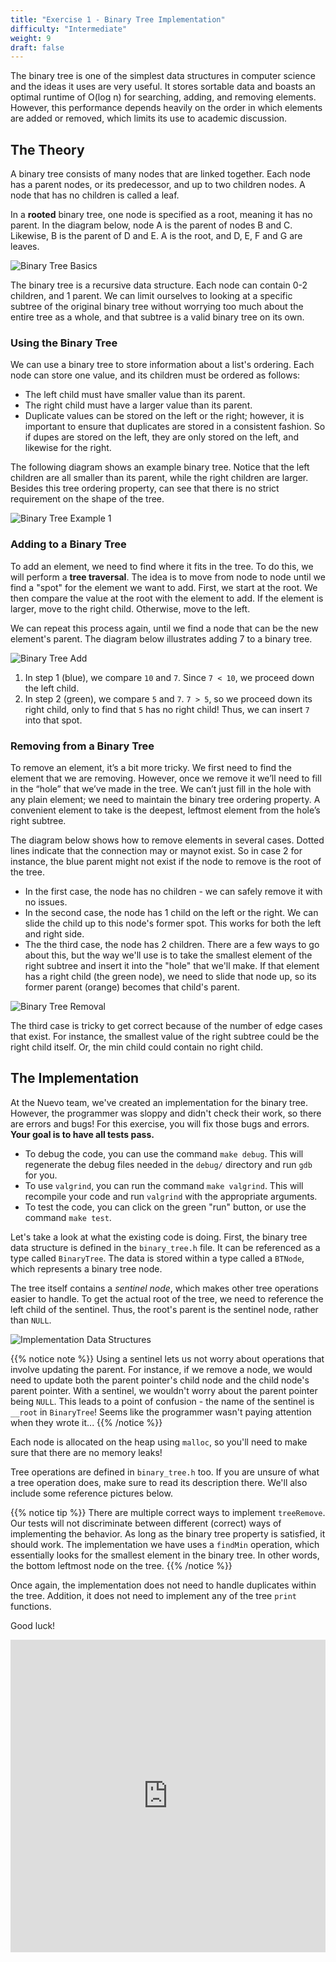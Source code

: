 ```yaml
---
title: "Exercise 1 - Binary Tree Implementation"
difficulty: "Intermediate"
weight: 9
draft: false
---
```


The binary tree is one of the simplest data structures in computer science and the ideas it uses are very useful. It stores sortable data and boasts an optimal runtime of O(log n) for searching, adding, and removing elements. However, this performance depends heavily on the order in which elements are added or removed, which limits its use to academic discussion.

## The Theory

A binary tree consists of many nodes that are linked together. Each node has a parent nodes, or its predecessor, and up to two children nodes. A node that has no children is called a leaf. 

In a **rooted** binary tree, one node is specified as a root, meaning it has no parent. In the diagram below, node A is the parent of nodes B and C. Likewise, B is the parent  of D and E. A is the root, and D, E, F and G are leaves.

![Binary Tree Basics](../resources/e1-01.png) 

The binary tree is a recursive data structure. Each node can contain 0-2 children, and 1 parent. We can limit ourselves to looking at a specific subtree of the original binary tree without worrying too much about the entire tree as a whole, and that subtree is a valid binary tree on its own.

### Using the Binary Tree

We can use a binary tree to store information about a list's ordering. Each node can store one value, and its children must be ordered as follows:
- The left child must have smaller value than its parent.
- The right child must have a larger value than its parent.
- Duplicate values can be stored on the left or the right; however, it is important to ensure that duplicates are stored in a consistent fashion. So if dupes are stored on the left, they are only stored on the left, and likewise for the right.

The following diagram shows an example binary tree. Notice that the left children are all smaller than its parent, while the right children are larger. Besides this tree ordering property, can see that there is no strict requirement on the shape of the tree.

![Binary Tree Example 1](../resources/e1-02.png) 

### Adding to a Binary Tree

To add an element, we need to find where it fits in the tree. To do this, we will perform a **tree traversal**. The idea is to move from node to node until we find a "spot" for the element we want to add. First, we start at the root. We then compare the value at the root with the element to add. If the element is larger, move to the right child. Otherwise, move to the left.

We can repeat this process again, until we find a node that can be the new element's parent. The diagram below illustrates adding 7 to a binary tree.

![Binary Tree Add](../resources/e1-03.png)

1. In step 1 (blue), we compare `10` and `7`. Since `7 < 10`, we proceed down the left child.
2. In step 2 (green), we compare `5` and `7`. `7 > 5`, so we proceed down its right child, only to find that `5` has no right child! Thus, we can insert `7` into that spot.

### Removing from a Binary Tree

To remove an element, it’s a bit more tricky. We first need to find the element that we are removing. However, once we remove it we’ll need to fill in the “hole” that we’ve made in the tree. We can’t just fill in the hole with any plain element; we need to maintain the binary tree ordering property. A convenient element to take is the deepest, leftmost element from the hole’s right subtree.

The diagram below shows how to remove elements in several cases. Dotted lines indicate that the connection may or maynot exist. So in case 2 for instance, the blue parent might not exist if the node to remove is the root of the tree.
- In the first case, the node has no children - we can safely remove it with no issues.
- In the second case, the node has 1 child on the left or the right. We can slide the child up to this node's former spot. This works for both the left and right side.
- The the third case, the node has 2 children. There are a few ways to go about this, but the way we'll use is to take the smallest element of the right subtree and insert it into the "hole" that we'll make. If that element has a right child (the green node), we need to slide that node up, so its former parent (orange) becomes that child's parent.

![Binary Tree Removal](../resources/e1-04.png)

The third case is tricky to get correct because of the number of edge cases that exist. For instance, the smallest value of the right subtree could be the right child itself. Or, the min child could contain no right child.

## The Implementation

At the Nuevo team, we've created an implementation for the binary tree. However, the programmer was sloppy and didn't check their work, so there are errors and bugs! For this exercise, you will fix those bugs and errors. **Your goal is to have all tests pass.**

* To debug the code, you can use the command `make debug`. This will regenerate the debug files needed in the `debug/` directory and run `gdb` for you.
* To use `valgrind`, you can run the command `make valgrind`. This will recompile your code and run `valgrind` with the appropriate arguments.
* To test the code, you can click on the green "run" button, or use the command `make test`.

Let's take a look at what the existing code is doing. First, the binary tree data structure is defined in the `binary_tree.h` file. It can be referenced as a type called `BinaryTree`. The data is stored within a type called a `BTNode`, which represents a binary tree node. 

The tree itself contains a *sentinel node*, which makes other tree operations easier to handle. To get the actual root of the tree, we need to reference the left child of the sentinel. Thus, the root's parent is the sentinel node, rather than `NULL`.

![Implementation Data Structures](../resources/e1-05.png)

{{% notice note %}}
Using a sentinel lets us not worry about operations that involve updating the parent. For instance, if we remove a node, we would need to update both the parent pointer's child node and the child node's parent pointer. With a sentinel, we wouldn't worry about the parent pointer being `NULL`. This leads to a point of confusion - the name of the sentinel is `__root` in `BinaryTree`! Seems like the programmer wasn't paying attention when they wrote it...
{{% /notice %}}

Each node is allocated on the heap using `malloc`, so you'll need to make sure that there are no memory leaks! 

Tree operations are defined in `binary_tree.h` too. If you are unsure of what a tree operation does, make sure to read its description there. We'll also include some reference pictures below. 

{{% notice tip %}}
There are multiple correct ways to implement `treeRemove`. Our tests will not discriminate between different (correct) ways of implementing the behavior. As long as the binary tree property is satisfied, it should work. The implementation we have uses a `findMin` operation, which essentially looks for the smallest element in the binary tree. In other words, the bottom leftmost node on the tree.
{{% /notice %}}

Once again, the implementation does not need to handle duplicates within the tree. Addition, it does not need to implement any of the tree `print` functions. 

Good luck!

<iframe height="500px" width="100%" src="https://replit.com/@nuevofoundation/Debugging-Exercise-1?lite=true#binary_tree.c" scrolling="no" frameborder="no" allowtransparency="true" allowfullscreen="true" sandbox="allow-forms allow-pointer-lock allow-popups allow-same-origin allow-scripts allow-modals"></iframe>

